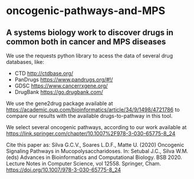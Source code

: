 # oncogenic-pathways-and-MPS
## A systems biology work to discover drugs in common both in cancer and MPS diseases

We use the requests python library to acess the data of several drug databases, like:
* CTD <http://ctdbase.org/>
* PanDrugs <https://www.pandrugs.org/#!/>
* GDSC <https://www.cancerrxgene.org/> 
* DrugBank <https://go.drugbank.com/>

We use the gene2drug package available at <https://academic.oup.com/bioinformatics/article/34/9/1498/4721786> to compare our results with the available drugs-to-pathway in this tool.

We select several oncogenic pathways, according to our work available at <https://link.springer.com/chapter/10.1007%2F978-3-030-65775-8_24>

Cite this paper as:
Silva G.C.V., Soares L.D.F., Matte U. (2020) Oncogenic Signaling Pathways in Mucopolysaccharidoses. In: Setubal J.C., Silva W.M. (eds) Advances in Bioinformatics and Computational Biology. BSB 2020. Lecture Notes in Computer Science, vol 12558. Springer, Cham. https://doi.org/10.1007/978-3-030-65775-8_24
